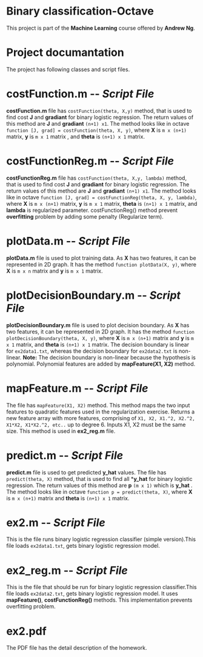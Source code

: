 # Binary classification-Octave
This project is part of the **Machine Learning** course offered by **Andrew Ng**.

# Project documantation
The project has following classes and script files.
# costFunction.m -- *Script File*
**costFunction.m** file has `costFunction(theta, X,y)` method, that is used to find cost **J** and **gradiant** for binary logistic regression. The return values of this method are **J**   and **gradiant** `(n+1) x1`. The method looks like in octave `function [J, grad] = costFunction(theta, X, y)`, where **X** is `m x (n+1)` matrix, **y** is `m x 1` matrix , and **theta** is `(n+1) x 1` matrix.
# costFunctionReg.m -- *Script File*
**costFunctionReg.m** file has `costFunction(theta, X,y, lambda)` method, that is used to find cost **J** and **gradiant** for binary logistic regression. The return values of this method are **J**   and **gradiant** `(n+1) x1`. The method looks like in octave `function [J, grad] = costFunctionReg(theta, X, y, lambda)`, where **X** is `m x (n+1)` matrix, **y** is `m x 1` matrix, **theta** is `(n+1) x 1` matrix, and **lambda** is regularized parameter. costFunctionReg() method prevent **overfitting** problem by adding some penalty (Regularize term).
# plotData.m -- *Script File*
**plotData.m** file is used to plot training data. As **X** has two features, it can be represented in 2D graph. It has the method `function plotData(X, y)`, where **X** is `m x n` matrix and **y** is `m x 1` matrix.

# plotDecisionBoundary.m -- *Script File*
**plotDecisionBoundary.m** file is used to plot decision boundary. As **X** has two features, it can be represented in 2D graph. It has the method `function plotDecisionBoundary(theta, X, y)`, where **X** is `m x (n+1)` matrix and **y** is `m x 1` matrix, and **theta** is `(n+1) x 1` matrix. The decision boundary is linear for `ex2data1.txt`, whereas the decision boundary for `ex2data2.txt` is non-linear. **Note:** The decision boundary is non-linear because the hypothesis is polynomial. Polynomial features are added by **mapFeature(X1, X2)** method.
# mapFeature.m -- *Script File*
The file has `mapFeature(X1, X2)` method. This method maps the two input features to quadratic features used in the regularization exercise. Returns a new feature array with more features, comprising of  `X1, X2, X1.^2, X2.^2, X1*X2, X1*X2.^2, etc..` up to degree 6. Inputs X1, X2 must be the same size. This method is used in **ex2_reg.m** file. 
# predict.m -- *Script File*
**predict.m** file is used to get predicted **y_hat** values. The file has `predict(theta, X)` method, that is used to find all ***y_hat** for binary logistic regression. The return values of this method are **p** `(m x 1)` which is **y_hat** . The method looks like in octave `function p = predict(theta, X)`, where **X** is `m x (n+1)` matrix and **theta** is `(n+1) x 1` matrix.
# ex2.m -- *Script File*
This is the file runs  binary logistic regression classifier (simple version).This file loads `ex2data1.txt`, gets binary logistic regression model. 
# ex2_reg.m -- *Script File*
This is the file that should be run for binary logistic regression classifier.This file loads `ex2data2.txt`, gets binary logistic regression model. It uses **mapFeature()**, **costFunctionReg()** methods. This implementation prevents overfitting problem.
# ex2.pdf 
The PDF file has the detail description of the homework.


